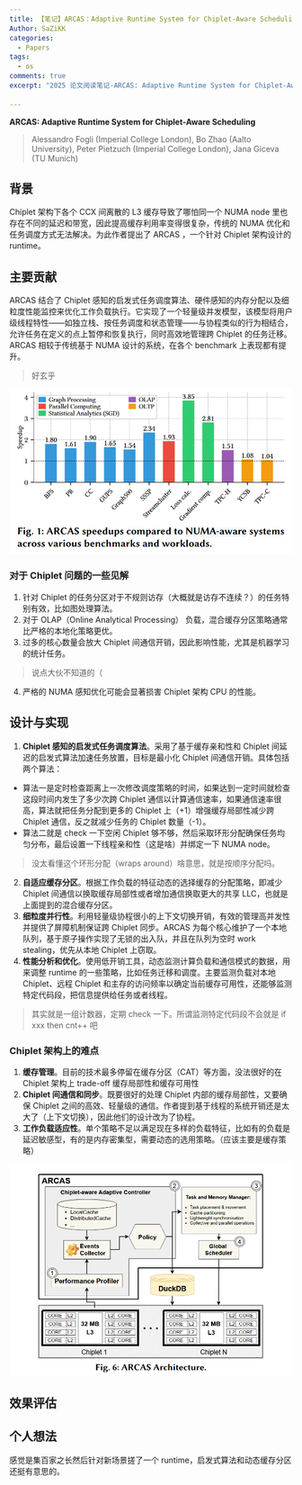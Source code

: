 ```yaml
---
title: 【笔记】ARCAS：Adaptive Runtime System for Chiplet-Aware SchedulingTasks
Author: SaZiKK
categories:
  - Papers
tags:
  - os
comments: true
excerpt: "2025 论文阅读笔记-ARCAS: Adaptive Runtime System for Chiplet-Aware Scheduling，仍 arxiv 中"

---
```


**ARCAS: Adaptive Runtime System for Chiplet-Aware Scheduling**
> Alessandro Fogli (Imperial College London), Bo Zhao (Aalto University), Peter Pietzuch (Imperial College London), Jana Giceva (TU Munich)

## 背景

Chiplet 架构下各个 CCX 间离散的 L3 缓存导致了哪怕同一个 NUMA node 里也存在不同的延迟和带宽，因此提高缓存利用率变得很复杂，传统的 NUMA 优化和任务调度方式无法解决。为此作者提出了 ARCAS ，一个针对 Chiplet 架构设计的 runtime。


## 主要贡献

ARCAS 结合了 Chiplet 感知的启发式任务调度算法、硬件感知的内存分配以及细粒度性能监控来优化工作负载执行。它实现了一个轻量级并发模型，该模型将用户级线程特性——如独立栈、按任务调度和状态管理——与协程类似的行为相结合，允许任务在定义的点上暂停和恢复执行，同时高效地管理跨 Chiplet 的任务迁移。ARCAS 相较于传统基于 NUMA 设计的系统，在各个 benchmark 上表现都有提升。

> 好玄乎


![prof](../assets/figures/papers/ARCAS/prof.png)

### 对于 Chiplet 问题的一些见解

1. 针对 Chiplet 的任务分区对于不规则访存（大概就是访存不连续？）的任务特别有效，比如图处理算法。
2. 对于 OLAP（Online Analytical Processing） 负载，混合缓存分区策略通常比严格的本地化策略更优。
3. 过多的核心数量会放大 Chiplet 间通信开销，因此影响性能，尤其是机器学习的统计任务。
> 说点大伙不知道的（
4. 严格的 NUMA 感知优化可能会显著损害 Chiplet 架构 CPU 的性能。
   


## 设计与实现

1. **Chiplet 感知的启发式任务调度算法**。采用了基于缓存亲和性和 Chiplet 间延迟的启发式算法加速任务放置，目标是最小化 Chiplet 间通信开销。具体包括两个算法：
  - 算法一是定时检查距离上一次修改调度策略的时间，如果达到一定时间就检查这段时间内发生了多少次跨 Chiplet 通信以计算通信速率，如果通信速率很高，算法就把任务分配到更多的 Chiplet 上（+1）增强缓存局部性减少跨 Chiplet 通信，反之就减少任务的 Chiplet 数量（-1）。
  - 算法二就是 check 一下空闲 Chiplet 够不够，然后采取环形分配确保任务均匀分布，最后设置一下线程亲和性（这是啥）并绑定一下 NUMA node。
> 没太看懂这个环形分配（wraps around）啥意思，就是按顺序分配吗。
2. **自适应缓存分区**。根据工作负载的特征动态的选择缓存的分配策略，即减少 Chiplet 间通信以换取缓存局部性或者增加通信换取更大的共享 LLC，也就是上面提到的混合缓存分区。
3. **细粒度并行性**。利用轻量级协程很小的上下文切换开销，有效的管理高并发性并提供了屏障机制保证跨 Chiplet 同步。ARCAS 为每个核心维护了一个本地队列，基于原子操作实现了无锁的出入队，并且在队列为空时 work stealing，优先从本地 Chiplet 上窃取。
4. **性能分析和优化**。使用低开销工具，动态监测计算负载和通信模式的数据，用来调整 runtime 的一些策略，比如任务迁移和调度。主要监测负载对本地 Chiplet、远程 Chiplet 和主存的访问频率以确定当前缓存可用性，还能够监测特定代码段，把信息提供给任务或者线程。
> 其实就是一组计数器，定期 check 一下。所谓监测特定代码段不会就是 if xxx then cnt++ 吧

### Chiplet 架构上的难点

1. **缓存管理**。目前的技术最多停留在缓存分区（CAT）等方面，没法很好的在 Chiplet 架构上 trade-off 缓存局部性和缓存可用性
2. **Chiplet 间通信和同步**。既要很好的处理 Chiplet 内部的缓存局部性，又要确保 Chiplet 之间的高效、轻量级的通信。作者提到基于线程的系统开销还是太大了（上下文切换），因此他们的设计改为了协程。
3. **工作负载适应性**。单个策略不足以满足现在多样的负载特征，比如有的负载是延迟敏感型，有的是内存密集型，需要动态的选用策略。（应该主要是缓存策略）

![arch](../assets/figures/papers/ARCAS/arch.png)

## 效果评估



## 个人想法

感觉是集百家之长然后针对新场景搓了一个 runtime，启发式算法和动态缓存分区还挺有意思的。